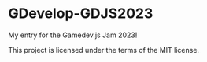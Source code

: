 # GDevelop-GDJS2023
My entry for the Gamedev.js Jam 2023!

This project is licensed under the terms of the MIT license.
